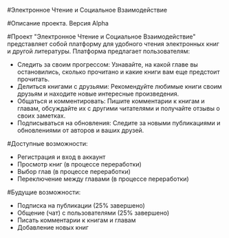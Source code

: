#Электронное Чтение и Социальное Взаимодействие

#Описание проекта. Версия Alpha

#Проект "Электронное Чтение и Социальное Взаимодействие" представляет собой платформу для удобного чтения электронных книг и другой литературы. Платформа предлагает пользователям:
 - Следить за своим прогрессом: Узнавайте, на какой главе вы остановились, сколько прочитано и какие книги вам еще предстоит прочитать.
 - Делиться книгами с друзьями: Рекомендуйте любимые книги своим друзьям и находите новые интересные произведения.
 - Общаться и комментировать: Пишите комментарии к книгам и главам, обсуждайте их с другими читателями и получайте отзывы о своих заметках.
 - Подписываться на обновления: Следите за новыми публикациями и обновлениями от авторов и ваших друзей.

#Доступные возможности:
 - Регистрация и вход в аккаунт
 - Просмотр книг (в процессе переработки)
 - Выбор глав (в процессе переработки)
 - Переключение между главами (в процессе переработки)
   
#Будущие возможности:
 - Подписка на публикации (25% завершено)
 - Общение (чат) с пользователями (25% завершено)
 - Писать комментарии к книгам и главам
 - Добавление новых книг
